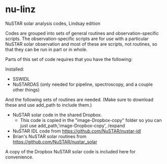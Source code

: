 # nu-linz
NuSTAR solar analysis codes, Lindsay edition

Codes are grouped into sets of general routines and observation-specific scripts.
The observation-specific scripts are for use with a particular NuSTAR solar observation and 
most of these are scripts, not routines, so that they can be run in part or in whole.
 
Parts of this set of code requires that you have the following:
 
Installed:
  * SSWIDL
  * NuSTARDAS (only needed for pipeline, spectroscopy, and a couple other things)

And the following sets of routines are needed. (Make sure to download these and use add_path to include them.)
  * NuSTAR solar code in the shared Dropbox.
  	* This code is copied in the "image-Dropbox-copy" folder so you can just use add_path,'image-Dropbox-copy', /expand
  * NuSTAR IDL code from https://github.com/NuSTAR/nustar-idl
  * Brian's NuSTAR solar routines from https://github.com/NuSTAR/nustar_solar
 
A copy of the Dropbox NuSTAR solar code is included here for convenience.